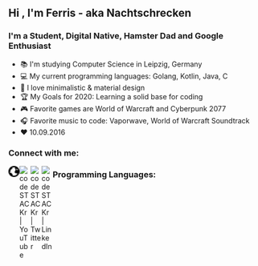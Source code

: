 ## Hi , I'm Ferris - aka Nachtschrecken

### I'm a Student, Digital Native, Hamster Dad and Google Enthusiast

- 📚 I'm studying Computer Science in Leipzig, Germany
- 💻 My current programming languages: Golang, Kotlin, Java, C
- 🌱 I love minimalistic & material design
- 🏆 My Goals for 2020: Learning a solid base for coding
- 🎮 Favorite games are World of Warcraft and Cyberpunk 2077
- 🎧 Favorite music to code: Vaporwave, World of Warcraft Soundtrack
- ❤️ 10.09.2016

### Connect with me:

[<img align="left" alt="codeSTACKr.com" width="22px" src="https://raw.githubusercontent.com/iconic/open-iconic/master/svg/globe.svg" />][website]
[<img align="left" alt="codeSTACKr | YouTube" width="22px" src="https://cdn.jsdelivr.net/npm/simple-icons@v3/icons/youtube.svg" />][youtube]
[<img align="left" alt="codeSTACKr | Twitter" width="22px" src="https://cdn.jsdelivr.net/npm/simple-icons@v3/icons/twitter.svg" />][twitter]
[<img align="left" alt="codeSTACKr | LinkedIn" width="22px" src="https://cdn3.iconfinder.com/data/icons/social-media-black-white-2/512/BW_Reddit_glyph_svg-512.png" />][reddit]

### Programming Languages:
<br />
<br />
<br />

[website]: https://nachtschrecken.htmlsave.net/
[twitter]: https://twitter.com/Nchtschrckn
[youtube]: https://www.youtube.com/channel/UCO5VaBg-ahdvx1MY6-9uHtw?view_as=subscriber
[reddit]: https://www.reddit.com/user/NachtschreckenDE